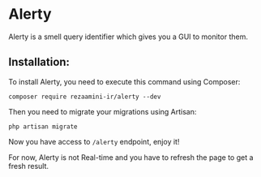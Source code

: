 # Alerty

Alerty is a smell query identifier which gives you a GUI to monitor them.

## Installation:
To install Alerty, you need to execute this command using Composer:

```shell
composer require rezaamini-ir/alerty --dev
```
Then you need to migrate your migrations using Artisan:

```shell
php artisan migrate
```

Now you have access to `/alerty` endpoint, enjoy it!

For now, Alerty is not Real-time and you have to refresh the page to get a fresh result.
